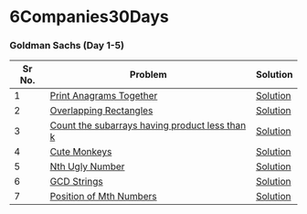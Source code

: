 # 6Companies30Days

### Goldman Sachs (Day 1-5)

| Sr No. | Problem                                                                                                                                             | Solution                                                   |
| ------ | --------------------------------------------------------------------------------------------------------------------------------------------------- | ---------------------------------------------------------- |
| 1      | [Print Anagrams Together](https://practice.geeksforgeeks.org/problems/print-anagrams-together/1/#)                                                  | [Solution](./GoldmanSachs/01_PrintAnagrams.cpp)            |
| 2      | [Overlapping Rectangles](https://practice.geeksforgeeks.org/problems/overlapping-rectangles1924/1/)                                                 | [Solution](./GoldmanSachs/02_OverlappingRect.cpp)          |
| 3      | [Count the subarrays having product less than k](https://practice.geeksforgeeks.org/problems/count-the-subarrays-having-product-less-than-k1708/1/) | [Solution](./GoldmanSachs/03_SubarrayProductLessThanK.cpp) |
| 4      | [Cute Monkeys](https://practice.geeksforgeeks.org/problems/run-length-encoding/1/)                                                                  | [Solution](./GoldmanSachs/04_CuteMonkeys.cpp)              |
| 5      | [Nth Ugly Number](https://practice.geeksforgeeks.org/problems/ugly-numbers2254/1/)                                                                  | [Solution](./GoldmanSachs/05_UglyNumbers.cpp)              |
| 6      | [GCD Strings](https://leetcode.com/problems/greatest-common-divisor-of-strings)                                                                     | [Solution](./GoldmanSachs/06_GCDStrings.cpp)               |
| 7      | [Position of Mth Numbers](https://practice.geeksforgeeks.org/problems/find-the-position-of-m-th-item1723/1/)                                        | [Solution](./GoldmanSachs/07_FindMthNum.cpp)               |
